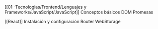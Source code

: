 [[01 -Tecnologias/Frontend/Lenguajes y Frameworks/JavaScript/JavaScript]] 
Conceptos básicos
DOM
Promesas

[[React]]
Instalación y configuración 
Router
WebStorage